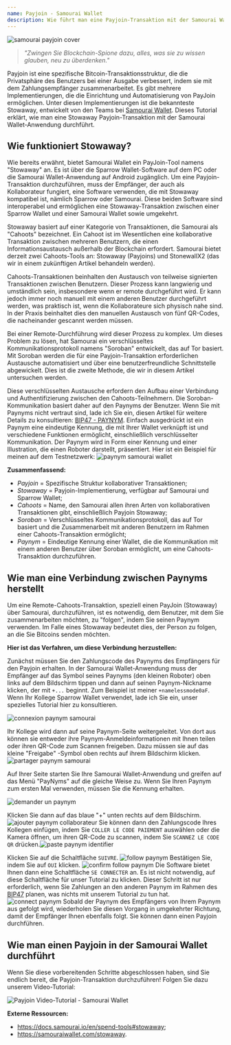 ```yaml
---
name: Payjoin - Samourai Wallet
description: Wie führt man eine Payjoin-Transaktion mit der Samourai Wallet durch?
---
```

![samourai payjoin cover](assets/cover.jpeg)

> *"Zwingen Sie Blockchain-Spione dazu, alles, was sie zu wissen glauben, neu zu überdenken."*

Payjoin ist eine spezifische Bitcoin-Transaktionsstruktur, die die Privatsphäre des Benutzers bei einer Ausgabe verbessert, indem sie mit dem Zahlungsempfänger zusammenarbeitet. Es gibt mehrere Implementierungen, die die Einrichtung und Automatisierung von PayJoin ermöglichen. Unter diesen Implementierungen ist die bekannteste Stowaway, entwickelt von den Teams bei [Samourai Wallet](https://samouraiwallet.com/stowaway). Dieses Tutorial erklärt, wie man eine Stowaway Payjoin-Transaktion mit der Samourai Wallet-Anwendung durchführt.

## Wie funktioniert Stowaway?

Wie bereits erwähnt, bietet Samourai Wallet ein PayJoin-Tool namens "Stowaway" an. Es ist über die Sparrow Wallet-Software auf dem PC oder die Samourai Wallet-Anwendung auf Android zugänglich. Um eine Payjoin-Transaktion durchzuführen, muss der Empfänger, der auch als Kollaborateur fungiert, eine Software verwenden, die mit Stowaway kompatibel ist, nämlich Sparrow oder Samourai. Diese beiden Software sind interoperabel und ermöglichen eine Stowaway-Transaktion zwischen einer Sparrow Wallet und einer Samourai Wallet sowie umgekehrt.

Stowaway basiert auf einer Kategorie von Transaktionen, die Samourai als "Cahoots" bezeichnet. Ein Cahoot ist im Wesentlichen eine kollaborative Transaktion zwischen mehreren Benutzern, die einen Informationsaustausch außerhalb der Blockchain erfordert. Samourai bietet derzeit zwei Cahoots-Tools an: Stowaway (Payjoins) und StonewallX2 (das wir in einem zukünftigen Artikel behandeln werden).

Cahoots-Transaktionen beinhalten den Austausch von teilweise signierten Transaktionen zwischen Benutzern. Dieser Prozess kann langwierig und umständlich sein, insbesondere wenn er remote durchgeführt wird. Er kann jedoch immer noch manuell mit einem anderen Benutzer durchgeführt werden, was praktisch ist, wenn die Kollaborateure sich physisch nahe sind. In der Praxis beinhaltet dies den manuellen Austausch von fünf QR-Codes, die nacheinander gescannt werden müssen.

Bei einer Remote-Durchführung wird dieser Prozess zu komplex. Um dieses Problem zu lösen, hat Samourai ein verschlüsseltes Kommunikationsprotokoll namens "Soroban" entwickelt, das auf Tor basiert. Mit Soroban werden die für eine Payjoin-Transaktion erforderlichen Austausche automatisiert und über eine benutzerfreundliche Schnittstelle abgewickelt. Dies ist die zweite Methode, die wir in diesem Artikel untersuchen werden.

Diese verschlüsselten Austausche erfordern den Aufbau einer Verbindung und Authentifizierung zwischen den Cahoots-Teilnehmern. Die Soroban-Kommunikation basiert daher auf den Paynyms der Benutzer. Wenn Sie mit Paynyms nicht vertraut sind, lade ich Sie ein, diesen Artikel für weitere Details zu konsultieren: [BIP47 - PAYNYM](https://planb.network/tutorials/privacy/paynym-bip47).
Einfach ausgedrückt ist ein Paynym eine eindeutige Kennung, die mit Ihrer Wallet verknüpft ist und verschiedene Funktionen ermöglicht, einschließlich verschlüsselter Kommunikation. Der Paynym wird in Form einer Kennung und einer Illustration, die einen Roboter darstellt, präsentiert. Hier ist ein Beispiel für meinen auf dem Testnetzwerk: ![paynym samourai wallet](assets/de/1.png)

**Zusammenfassend:**
- _Payjoin_ = Spezifische Struktur kollaborativer Transaktionen;
- _Stowaway_ = Payjoin-Implementierung, verfügbar auf Samourai und Sparrow Wallet;
- _Cahoots_ = Name, den Samourai allen ihren Arten von kollaborativen Transaktionen gibt, einschließlich Payjoin Stowaway;
- _Soroban_ = Verschlüsseltes Kommunikationsprotokoll, das auf Tor basiert und die Zusammenarbeit mit anderen Benutzern im Rahmen einer Cahoots-Transaktion ermöglicht;
- _Paynym_ = Eindeutige Kennung einer Wallet, die die Kommunikation mit einem anderen Benutzer über Soroban ermöglicht, um eine Cahoots-Transaktion durchzuführen.
## Wie man eine Verbindung zwischen Paynyms herstellt
Um eine Remote-Cahoots-Transaktion, speziell einen PayJoin (Stowaway) über Samourai, durchzuführen, ist es notwendig, dem Benutzer, mit dem Sie zusammenarbeiten möchten, zu "folgen", indem Sie seinen Paynym verwenden. Im Falle eines Stowaway bedeutet dies, der Person zu folgen, an die Sie Bitcoins senden möchten.

**Hier ist das Verfahren, um diese Verbindung herzustellen:**

Zunächst müssen Sie den Zahlungscode des Paynyms des Empfängers für den Payjoin erhalten. In der Samourai Wallet-Anwendung muss der Empfänger auf das Symbol seines Paynyms (den kleinen Roboter) oben links auf dem Bildschirm tippen und dann auf seinen Paynym-Nickname klicken, der mit `+...` beginnt. Zum Beispiel ist meiner `+namelessmode0aF`. Wenn Ihr Kollege Sparrow Wallet verwendet, lade ich Sie ein, unser spezielles Tutorial hier zu konsultieren.

![connexion paynym samourai](assets/de/2.png)

Ihr Kollege wird dann auf seine Paynym-Seite weitergeleitet. Von dort aus können sie entweder ihre Paynym-Anmeldeinformationen mit Ihnen teilen oder ihren QR-Code zum Scannen freigeben. Dazu müssen sie auf das kleine "Freigabe" -Symbol oben rechts auf ihrem Bildschirm klicken.
![partager paynym samourai](assets/de/1.png)

Auf Ihrer Seite starten Sie Ihre Samourai Wallet-Anwendung und greifen auf das Menü "PayNyms" auf die gleiche Weise zu. Wenn Sie Ihren Paynym zum ersten Mal verwenden, müssen Sie die Kennung erhalten.

![demander un paynym](assets/de/3.png)

Klicken Sie dann auf das blaue "+" unten rechts auf dem Bildschirm.
![ajouter paynym collaborateur](assets/de/4.png)
Sie können dann den Zahlungscode Ihres Kollegen einfügen, indem Sie `COLLER LE CODE PAIEMENT` auswählen oder die Kamera öffnen, um ihren QR-Code zu scannen, indem Sie `SCANNEZ LE CODE QR` drücken.![paste paynym identifier](assets/de/5.png)

Klicken Sie auf die Schaltfläche `SUIVRE`.
![follow paynym](assets/de/6.png)
Bestätigen Sie, indem Sie auf `OUI` klicken.
![confirm follow paynym](assets/de/7.png)
Die Software bietet Ihnen dann eine Schaltfläche `SE CONNECTER` an. Es ist nicht notwendig, auf diese Schaltfläche für unser Tutorial zu klicken. Dieser Schritt ist nur erforderlich, wenn Sie Zahlungen an den anderen Paynym im Rahmen des [BIP47](https://planb.network/tutorials/privacy/paynym-bip47) planen, was nichts mit unserem Tutorial zu tun hat.
![connect paynym](assets/de/8.png)
Sobald der Paynym des Empfängers von Ihrem Paynym aus gefolgt wird, wiederholen Sie diesen Vorgang in umgekehrter Richtung, damit der Empfänger Ihnen ebenfalls folgt. Sie können dann einen Payjoin durchführen.

## Wie man einen Payjoin in der Samourai Wallet durchführt

Wenn Sie diese vorbereitenden Schritte abgeschlossen haben, sind Sie endlich bereit, die Payjoin-Transaktion durchzuführen! Folgen Sie dazu unserem Video-Tutorial:

![Payjoin Video-Tutorial - Samourai Wallet](https://youtu.be/FXW6XZim0ww?si=EXalYwK1t9DT48aE)

**Externe Ressourcen:**
- https://docs.samourai.io/en/spend-tools#stowaway;
- https://samouraiwallet.com/stowaway.
